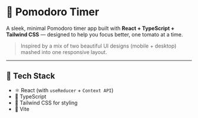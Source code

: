 # 🍅 Pomodoro Timer

A sleek, minimal Pomodoro timer app built with **React + TypeScript + Tailwind CSS** — designed to help you focus better, one tomato at a time.

> Inspired by a mix of two beautiful UI designs (mobile + desktop) mashed into one responsive layout.

---

## 🚀 Tech Stack

- ⚛️ React (with `useReducer` + `Context API`)
- 🧠 TypeScript
- 💅 Tailwind CSS for styling
- 🧪 Vite

